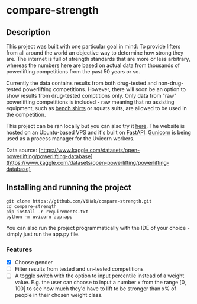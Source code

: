 # compare-strength

## Description

This project was built with one particular goal in mind: To provide lifters from all around the world an objective way to determine how strong they are. The internet is full of strength standards that are more or less arbitrary, whereas the numbers here are based on actual data from thousands of powerlifting competitions from the past 50 years or so.

Currently the data contains results from both drug-tested and non-drug-tested powerlifting competitions. However, there will soon be an option to show results from drug-tested comptitions only. Only data from "raw" powerlifting competitions is included - raw meaning that no assisting equipment, such as [bench shirts](https://en.wikipedia.org/wiki/Bench_shirt) or squats suits, are allowed to be used in the competition.

This project can be ran locally but you can also try it [here](https://comparestrength.com/). The website is hosted on an Ubuntu-based VPS and it's built on [FastAPI](https://github.com/tiangolo/fastapi). [Gunicorn](https://github.com/benoitc/gunicorn) is being used as a process manager for the Uvicorn workers.

Data source: [https://www.kaggle.com/datasets/open-powerlifting/powerlifting-database](https://www.kaggle.com/datasets/open-powerlifting/powerlifting-database)

## Installing and running the project

```
git clone https://github.com/ViHak/compare-strength.git
cd compare-strength
pip install -r requirements.txt
python -m uvicorn app:app
```
You can also run the project programmatically with the IDE of your choice - simply just run the app.py file.

### Features

- [x] Choose gender
- [ ] Filter results from tested and un-tested competitions
- [ ] A toggle switch with the option to input percentile instead of a weight value. E.g. the user can choose to input a number x from the range [0, 100] to see how much they'd have to lift to be stronger than x% of people in their chosen weight class.
